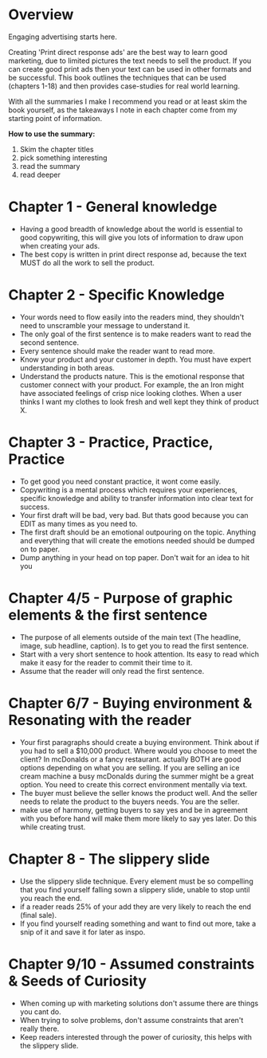 
# Overview
Engaging advertising starts here.

Creating 'Print direct response ads' are the best way to learn good marketing, due to limited pictures the text needs to sell the product. If you can create good print ads then your text can be used in other formats and be successful. This book outlines the techniques that can be used (chapters 1-18) and then provides case-studies for real world learning.

With all the summaries I make I recommend you read or at least skim the book yourself, as the takeaways I note in each chapter come from my starting point of information.

**How to use the summary:**
1) Skim the chapter titles
2) pick something interesting
3) read the summary
4) read deeper

# Chapter 1 - General knowledge
- Having a good breadth of knowledge about the world is essential to good copywriting, this will give you lots of information to draw upon when creating your ads.
- The best copy is written in print direct response ad, because the text MUST do all the work to sell the product.

# Chapter 2 - Specific Knowledge
- Your words need to flow easily into the readers mind, they shouldn't need to unscramble your message to understand it.
- The only goal of the first sentence is to make readers want to read the second sentence.
- Every sentence should make the reader want to read more.
- Know your product and your customer in depth. You must have expert understanding in both areas.
- Understand the products nature. This is the emotional response that customer connect with your product. For example, the an Iron might have associated feelings of crisp nice looking clothes. When a user thinks I want my clothes to look fresh and well kept they think of product X.

# Chapter 3 - Practice, Practice, Practice
-  To get good you need constant practice, it wont come easily.
- Copywriting is a mental process which requires your experiences, specific knowledge and ability to transfer information into clear text for success. 
- Your first draft will be bad, very bad. But thats good because you can EDIT as many times as you need to.
- The first draft should be an emotional outpouring on the topic. Anything and everything that will create the emotions needed should be dumped on to paper.
- Dump anything in your head on top paper. Don't wait for an idea to hit you

# Chapter 4/5 - Purpose of graphic elements & the first sentence
- The purpose of all elements outside of the main text (The headline, image, sub headline, caption). Is to get you to read the first sentence.
- Start with a very short sentence to hook attention. Its easy to read which make it easy for the reader to commit their time to it.
- Assume that the reader will only read the first sentence.

# Chapter 6/7 - Buying environment & Resonating with the reader
- Your first paragraphs should create a buying environment. Think about if you had to sell a $10,000 product. Where would you choose to meet the client? In mcDonalds or a fancy restaurant. actually BOTH are good options depending on what you are selling. If you are selling an ice cream machine a busy mcDonalds during the summer might be a great option. You need to create this correct environment mentally via text.
- The buyer must believe the seller knows the product well. And the seller needs to relate the product to the buyers needs. You are the seller.
- make use of harmony, getting buyers to say yes and be in agreement with you before hand will make them more likely to say yes later. Do this while creating trust.
# Chapter 8 - The slippery slide
- Use the slippery slide technique. Every element must be so compelling that you find yourself falling sown a slippery slide, unable to stop until you reach the end.
- if a reader reads 25% of your add they are very likely to reach the end (final sale).
- If you find yourself reading something and want to find out more, take a snip of it and save it for later as inspo.

# Chapter 9/10 - Assumed constraints & Seeds of Curiosity
- When coming up with marketing solutions don't assume there are things you cant do.
- When trying to solve problems, don't assume constraints that aren't really there. 
- Keep readers interested through the power of curiosity, this helps with the slippery slide.